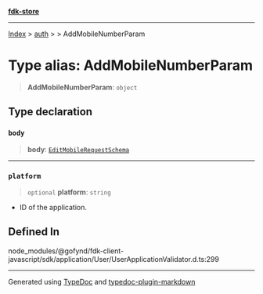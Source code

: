 [**fdk-store**](../../../README.md)
***

[Index](../../../API.md) > [auth](../../README.md) > [<internal>](../README.md) > AddMobileNumberParam

# Type alias: AddMobileNumberParam

> **AddMobileNumberParam**: `object`

## Type declaration

### `body`

> **body**: [`EditMobileRequestSchema`](type-alias.EditMobileRequestSchema.md)

***

### `platform`

> `optional` **platform**: `string`

- ID of the application.

## Defined In

node\_modules/@gofynd/fdk-client-javascript/sdk/application/User/UserApplicationValidator.d.ts:299

***
Generated using [TypeDoc](https://typedoc.org/) and [typedoc-plugin-markdown](https://www.npmjs.com/package/typedoc-plugin-markdown)
